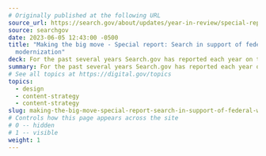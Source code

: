 ```yaml
---
# Originally published at the following URL
source_url: https://search.gov/about/updates/year-in-review/special-report/overview.html
source: searchgov
date: 2023-06-05 12:43:00 -0500
title: "Making the big move - Special report: Search in support of federal web
  modernization"
deck: For the past several years Search.gov has reported each year on the top public needs based on the search terms they used. This special report will take a different approach. It still offers a high level view of the public experience of seeking services and information from the government. But it also tells the story of change, and how these changes affect search and findability.
summary: For the past several years Search.gov has reported each year on the top public needs based on the search terms they used. This special report will take a different approach. It still offers a high level view of the public experience of seeking services and information from the government. But it also tells the story of change, and how these changes affect search and findability.
# See all topics at https://digital.gov/topics
topics:
  - design
  - content-strategy
  - content-strategy
slug: making-the-big-move-special-report-search-in-support-of-federal-web-modernization
# Controls how this page appears across the site
# 0 -- hidden
# 1 -- visible
weight: 1
---
```

